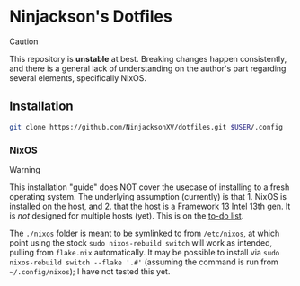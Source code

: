 # Ninjackson's Dotfiles

> [!CAUTION]
> This repository is **unstable** at best. Breaking changes happen consistently, and there is a general lack of understanding on the author's part regarding several elements, specifically NixOS. 

## Installation
```bash
git clone https://github.com/NinjacksonXV/dotfiles.git $USER/.config
```
### NixOS
> [!WARNING]
> This installation "guide" does NOT cover the usecase of installing to a fresh operating system. The underlying assumption (currently) is that 1. NixOS is installed on the host, and 2. that the host is a Framework 13 Intel 13th gen. It is *not* designed for multiple hosts (yet). This is on the [to-do list](./nixos/README.md#to-do).

The `./nixos` folder is meant to be symlinked to from `/etc/nixos`, at which point using the stock `sudo nixos-rebuild switch` will work as intended, pulling from `flake.nix` automatically. It may be possible to install via `sudo nixos-rebuild switch --flake '.#'` (assuming the command is run from `~/.config/nixos`); I have not tested this yet. 
